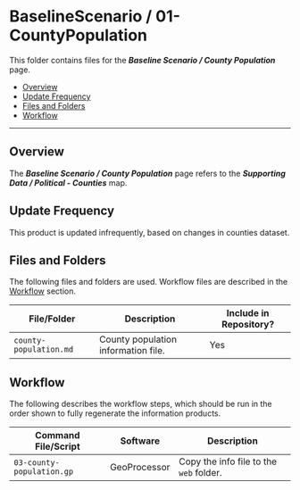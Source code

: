 # BaselineScenario / 01-CountyPopulation #

This folder contains files for the ***Baseline Scenario / County Population*** page.

* [Overview](#overview)
* [Update Frequency](#update-frequency)
* [Files and Folders](#files-and-folders)
* [Workflow](#workflow)

-----------------------------

## Overview ##

The ***Baseline Scenario / County Population*** page refers to the ***Supporting Data / Political - Counties*** map.

## Update Frequency ##

This product is updated infrequently, based on changes in counties dataset.

## Files and Folders ##

The following files and folders are used.  Workflow files are described in the [Workflow](#workflow) section.

| **File/Folder** | **Description** | **Include in Repository?** |
| -- | -- | -- |
| `county-population.md` | County population information file. | Yes |

## Workflow ##

The following describes the workflow steps, which should be run in the order shown to fully regenerate the information products.

| **Command File/Script** | **Software** | **Description** |
| -- | -- | -- |
| `03-county-population.gp` | GeoProcessor | Copy the info file to the `web` folder. |
